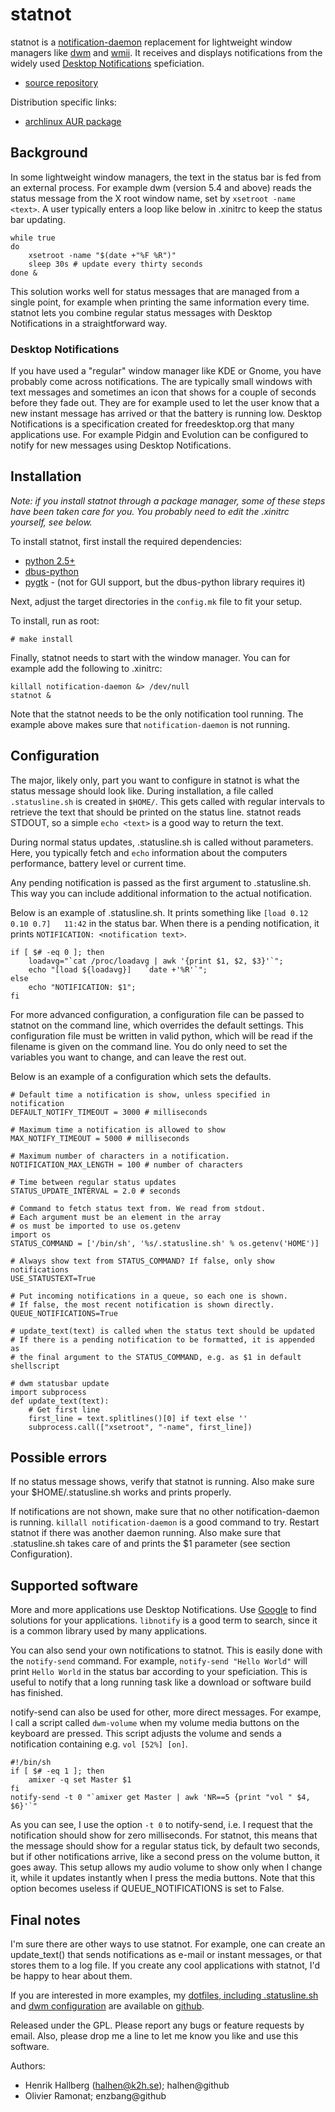 # statnot
statnot is a [notification-daemon](http://www.galago-project.org/news/index.php) replacement for lightweight window managers like [dwm](http://dwm.suckless.org) and [wmii](http://wmii.suckless.org). It receives and displays notifications from the widely used [Desktop Notifications](http://www.galago-project.org/specs/notification/0.9/index.html) speficiation.

* [source repository](http://github.com/halhen/statnot/)

Distribution specific links:

* [archlinux AUR package](http://aur.archlinux.org/packages.php?ID=25528)

## Background
In some lightweight window managers, the text in the status bar is fed from an external process. For example dwm (version 5.4 and above) reads the status message from the X root window name, set by `xsetroot -name <text>`. A user typically enters a loop like below in .xinitrc to keep the status bar updating.

    while true
    do
        xsetroot -name "$(date +"%F %R")"
        sleep 30s # update every thirty seconds
    done &

This solution works well for status messages that are managed from a single point, for example when printing the same information every time. statnot lets you combine regular status messages with Desktop Notifications in a straightforward way. 

### Desktop Notifications
If you have used a "regular" window manager like KDE or Gnome, you have probably come across notifications. The are typically small windows with text messages and sometimes an icon that shows for a couple of seconds before they fade out. They are for example used to let the user know that a new instant message has arrived or that the battery is running low. Desktop Notifications is a specification created for freedesktop.org that many applications use. For example Pidgin and Evolution can be configured to notify for new messages using Desktop Notifications.

## Installation
*Note: if you install statnot through a package manager, some of these steps have been taken care for you. You probably need to edit the .xinitrc yourself, see below.*

To install statnot, first install the required dependencies:

* [python 2.5+](http://www.python.org)
* [dbus-python](http://dbus.freedesktop.org/releases/dbus-python/)
* [pygtk](http://www.pygtk.org/) - (not for GUI support, but the dbus-python library requires it)

Next, adjust the target directories in the `config.mk` file to fit your setup. 

To install, run as root:

    # make install

Finally, statnot needs to start with the window manager. You can for example add the following to .xinitrc:

    killall notification-daemon &> /dev/null
    statnot & 

Note that the statnot needs to be the only notification tool running. The example above makes sure that `notification-daemon` is not running.

## Configuration
The major, likely only, part you want to configure in statnot is what the status message should look like. During installation, a file called `.statusline.sh` is created in `$HOME/`. This gets called with regular intervals to retrieve the text that should be printed on the status line. statnot reads STDOUT, so a simple `echo <text>` is a good way to return the text.

During normal status updates, .statusline.sh is called without parameters. Here, you typically fetch and `echo` information about the computers performance, battery level or current time. 

Any pending notification is passed as the first argument to .statusline.sh. This way you can include additional information to the actual notification. 

Below is an example of .statusline.sh. It prints something like `[load 0.12 0.10 0.7]   11:42` in the status bar. When there is a pending notification, it prints `NOTIFICATION: <notification text>`.

    if [ $# -eq 0 ]; then
        loadavg="`cat /proc/loadavg | awk '{print $1, $2, $3}'`";
        echo "[load ${loadavg}]   `date +'%R'`";
    else
        echo "NOTIFICATION: $1";
    fi

For more advanced configuration, a configuration file can be passed to statnot on the command line, which overrides the default settings. This configuration file must be written in valid python, which will be read if the filename is given on the command line.  You do only need to set the variables you want to change, and can leave the rest out.

Below is an example of a configuration which sets the defaults.

    # Default time a notification is show, unless specified in notification
    DEFAULT_NOTIFY_TIMEOUT = 3000 # milliseconds
    
    # Maximum time a notification is allowed to show
    MAX_NOTIFY_TIMEOUT = 5000 # milliseconds
    
    # Maximum number of characters in a notification. 
    NOTIFICATION_MAX_LENGTH = 100 # number of characters
    
    # Time between regular status updates
    STATUS_UPDATE_INTERVAL = 2.0 # seconds
    
    # Command to fetch status text from. We read from stdout.
    # Each argument must be an element in the array
    # os must be imported to use os.getenv
    import os
    STATUS_COMMAND = ['/bin/sh', '%s/.statusline.sh' % os.getenv('HOME')] 
     
    # Always show text from STATUS_COMMAND? If false, only show notifications
    USE_STATUSTEXT=True
     
    # Put incoming notifications in a queue, so each one is shown.
    # If false, the most recent notification is shown directly.
    QUEUE_NOTIFICATIONS=True

    # update_text(text) is called when the status text should be updated
    # If there is a pending notification to be formatted, it is appended as
    # the final argument to the STATUS_COMMAND, e.g. as $1 in default shellscript
     
    # dwm statusbar update
    import subprocess
    def update_text(text):
        # Get first line
        first_line = text.splitlines()[0] if text else ''
        subprocess.call(["xsetroot", "-name", first_line])

## Possible errors
If no status message shows, verify that statnot is running. Also make sure your $HOME/.statusline.sh works and prints properly.

If notifications are not shown, make sure that no other notification-daemon is running. `killall notification-daemon` is a good command to try. Restart statnot if there was another daemon running. Also make sure that .statusline.sh takes care of and prints the $1 parameter (see section Configuration).

## Supported software
More and more applications use Desktop Notifications. Use [Google](http://www.google.com) to find solutions for your applications. `libnotify` is a good term to search, since it is a common library used by many applications.

You can also send your own notifications to statnot. This is easily done with the `notify-send` command. For example, `notify-send "Hello World"` will print `Hello World` in the status bar according to your speficiation. This is useful to notify that a long running task like a download or software build has finished.

notify-send can also be used for other, more direct messages. For exampe, I call a script called `dwm-volume` when my volume media buttons on the keyboard are pressed. This script adjusts the volume and sends a notification containing e.g. `vol [52%] [on]`. 

    #!/bin/sh
    if [ $# -eq 1 ]; then
        amixer -q set Master $1
    fi
    notify-send -t 0 "`amixer get Master | awk 'NR==5 {print "vol " $4, $6}'`"

As you can see, I use the option `-t 0` to notify-send, i.e. I request that the notification should show for zero milliseconds. For statnot, this means that the message should show for a regular status tick, by default two seconds, but if other notifications arrive, like a second press on the volume button, it goes away. This setup allows my audio volume to show only when I change it, while it updates instantly when I press the media buttons. Note that this option becomes useless if QUEUE_NOTIFICATIONS is set to False.

## Final notes
I'm sure there are other ways to use statnot. For example, one can create an update_text() that sends notifications as e-mail or instant messages, or that stores them to a log file. If you create any cool applications with statnot, I'd be happy to hear about them.

If you are interested in more examples, my [dotfiles, including .statusline.sh](http://github.com/halhen/dotfiles/tree/master) and [dwm configuration](http://github.com/halhen/dwm/tree/master) are available on [github](http://github.com/halhen).

Released under the GPL. Please report any bugs or feature requests by email. Also, please drop me a line to let me know you like and use this software.

Authors:
 * Henrik Hallberg  (<halhen@k2h.se>); halhen@github
 * Olivier Ramonat; enzbang@github
